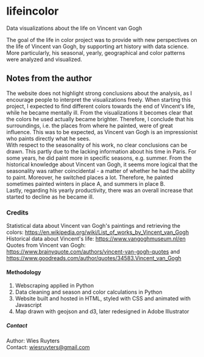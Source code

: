 # lifeincolor
Data visualizations about the life on Vincent van Gogh

The goal of the life in color project was to provide with new perspectives on the life of Vincent van Gogh, by supporting art history with data science. 
More particularly, his seasonal, yearly, geographical and color patterns were analyzed and visualized. 

## Notes from the author
The website does not highlight strong conclusions about the analysis, as I encourage people to interpret the visualizations freely. 
When starting this project, I expected to find different colors towards the end of Vincent's life, while he became mentally ill. 
From the visualizations it becomes clear that the colors he used actually became brighter. 
Therefore, I conclude that his surroundings, i.e. the places from where he painted, were of great influence. 
This was to be expected, as Vincent van Gogh is an impressionist who paints directly what he sees. <br>
With respect to the seasonality of his work, no clear conclusions can be drawn. This partly due to the lacking information about his time in Paris.
For some years, he did paint more in specific seasons, e.g. summer. From the historical knowledge about Vincent van Gogh, 
it seems more logical that the seasonality was rather coincidental - a matter of whether he had the ability to paint. 
Moreover, he switched places a lot. Therefore, he painted sometimes painted winters in place A, and summers in place B. <br>
Lastly, regarding his yearly productivity, there was an overall increase that started to decline as he became ill. 

### Credits
Statistical data about Vincent van Gogh's paintings and retrieving the colors: https://en.wikipedia.org/wiki/List_of_works_by_Vincent_van_Gogh <br>
Historical data about Vincent's life: https://www.vangoghmuseum.nl/en <br>
Quotes from Vincent van Gogh: https://www.brainyquote.com/authors/vincent-van-gogh-quotes and https://www.goodreads.com/author/quotes/34583.Vincent_van_Gogh

#### Methodology
1. Webscraping applied in Python <br>
2. Data cleaning and season and color calculations in Python <br>
3. Website built and hosted in HTML, styled with CSS and animated with Javascript <br>
4. Map drawn with geojson and d3, later redesigned in Adobe Illustrator <br>

##### Contact
Author: Wies Ruyters <br>
Contact: wiesruyters@gmail.com
